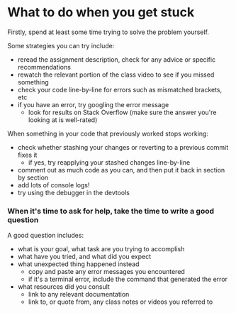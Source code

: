# What to do when you get stuck

Firstly, spend at least some time trying to solve the problem yourself.

Some strategies you can try include:

-   reread the assignment description, check for any advice or specific recommendations
-   rewatch the relevant portion of the class video to see if you missed something
-   check your code line-by-line for errors such as mismatched brackets, etc
-   if you have an error, try googling the error message
    -   look for results on Stack Overflow (make sure the answer you're looking at is well-rated)

When something in your code that previously worked stops working:

-   check whether stashing your changes or reverting to a previous commit fixes it
    -   if yes, try reapplying your stashed changes line-by-line
-   comment out as much code as you can, and then put it back in section by section
-   add lots of console logs!
-   try using the debugger in the devtools

### When it's time to ask for help, take the time to write a good question

A good question includes:

-   what is your goal, what task are you trying to accomplish
-   what have you tried, and what did you expect
-   what unexpected thing happened instead
    -   copy and paste any error messages you encountered
    -   if it's a terminal error, include the command that generated the error
-   what resources did you consult
    -   link to any relevant documentation
    -   link to, or quote from, any class notes or videos you referred to
